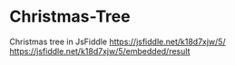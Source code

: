 # Christmas-Tree
Christmas tree in JsFiddle
https://jsfiddle.net/k18d7xjw/5/
https://jsfiddle.net/k18d7xjw/5/embedded/result
